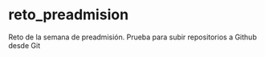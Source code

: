 # reto_preadmision




Reto de la semana de preadmisión. Prueba para subir repositorios a Github desde Git